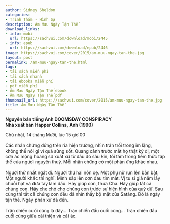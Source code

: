 ```yaml
---
author: Sidney Sheldon
categories:
- Trinh Thám - Hình Sự
description: Âm Mưu Ngày Tận Thế
download_links:
- info: mobi
  url: https://sachvui.com/download/mobi/2445
- info: epub
  url: https://sachvui.com/download/epub/2446
image: https://sachvui.com/cover/2015/am-muu-ngay-tan-the.jpg
layout: post
permalink: /am-muu-ngay-tan-the.html
tags:
- tải sách miễn phí
- tải sách nhanh
- tải ebooks miễn phí
- pdf miễn phí
- Âm Mưu Ngày Tận Thế ebook
- Âm Mưu Ngày Tận Thế pdf
thumbnail_url: https://sachvui.com/cover/2015/am-muu-ngay-tan-the.jpg
title: Âm Mưu Ngày Tận Thế
---
```


 <div class="item-desc text-justify"> <p><strong>Nguyên bản tiếng Anh DOOMSDAY CONSPIRACY<br>Nhà xuất bản Happer Collins, Anh (1990)</strong></p><p>Chủ nhật, 14 tháng Mười, lúc 15 giờ 00<br><br>Các nhân chứng đứng trên rìa hiện trường, nhìn trân trối trong im lặng, không thể nói gì vì quá sửng sốt. Quang cảnh trước mắt họ thật kỳ dị, một cơn ác mộng hoang sơ xuất xứ từ đâu đó sâu kín, tối tăm trong tiềm thức tập thể của người nguyên thuỷ. Mỗi nhân chứng có một phản ứng khác nhau.<br><br>Người thứ nhất ngất đi. Người thứ hai nôn oẹ. Một phụ nữ run lên bần bật. Một người khác thì nghĩ: Mình sắp lên cơn đau tim mất. Vị tu sĩ già nắm lấy chuỗi hạt và đưa tay làm dấu. Hãy giúp con, thưa Cha. Hãy giúp tất cả chúng con. Hãy che chở cho chúng con trước sự hiện hình của quỷ dữ. Sau cùng thì tất cả chúng con đều đã nhìn thấy bộ mặt của Satăng. Đó là ngày tận thế. Ngày phán xử đã đến.<br><br>Trận chiến cuối cùng là đây… Trận chiến đấu cuối cùng… Trận chiến đấu cuối cùng giữa cái thiện và cái ác.</p> </div>